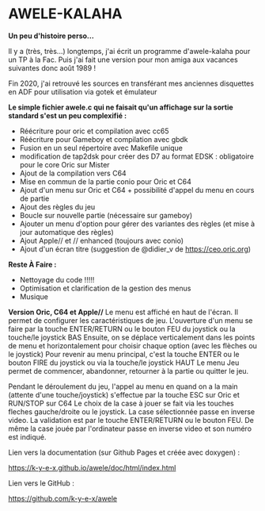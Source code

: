 # AWELE-KALAHA

**Un peu d'histoire perso...**

Il y a (très, très...) longtemps, j'ai écrit un programme d'awele-kalaha pour un TP à la Fac.
Puis j'ai fait une version pour mon amiga aux vacances suivantes donc août 1989 !

Fin 2020, j'ai retrouvé les sources en transférant mes anciennes disquettes en ADF pour utilisation via gotek et émulateur


__Le simple fichier awele.c qui ne faisait qu'un affichage sur la sortie standard s'est un peu complexifié :__
- Réécriture pour oric et compilation avec cc65
- Réécriture pour Gameboy et compilation avec gbdk
- Fusion en un seul répertoire avec Makefile unique
- modification de tap2dsk pour créer des D7 au format EDSK : obligatoire pour le core Oric sur Mister
- Ajout de la compilation vers C64
- Mise en commun de la partie conio pour Oric et C64
- Ajout d'un menu sur Oric et C64 + possibilité d'appel du menu en cours de partie
- Ajout des règles du jeu
- Boucle sur nouvelle partie (nécessaire sur gameboy)
- Ajouter un menu d'option pour gérer des variantes des règles (et mise à jour automatique des règles)
- Ajout Apple// et // enhanced (toujours avec conio)
- Ajout d'un écran titre (suggestion de @didier_v de https://ceo.oric.org)

__Reste À Faire :__
- Nettoyage du code !!!!!
- Optimisation et clarification de la gestion des menus
- Musique 

__Version Oric, C64 et Apple//__
Le menu est affiché en haut de l'écran.
Il permet de configurer les caractéristiques de jeu.
L'ouverture d'un menu se faire par la touche ENTER/RETURN ou le bouton FEU du joystick ou la touche/le joystick BAS
Ensuite, on se déplace verticalement dans les points de menu et horizontalement pour choisir chaque option (avec les flèches ou le joystick)
Pour revenir au menu principal, c'est la touche ENTER ou le bouton FIRE du joystick ou via la touche/le joystick HAUT
Le menu Jeu permet de commencer, abandonner, retourner à la partie ou quitter le jeu.

Pendant le déroulement du jeu, l'appel au menu en quand on a la main (attente d'une touche/joystick) s'effectue par la touche ESC sur Oric et RUN/STOP sur C64
Le choix de la case à jouer se fait via les touches fleches gauche/droite ou le joystick.
La case sélectionnée passe en inverse video.
La validation est par le touche ENTER/RETURN ou le bouton FEU.
De même la case jouée par l'ordinateur passe en inverse video et son numéro est indiqué.

Lien vers la documentation (sur Github Pages et créée avec doxygen) :  

 https://k-y-e-x.github.io/awele/doc/html/index.html

Lien vers le GitHub :  

 https://github.com/k-y-e-x/awele
 
